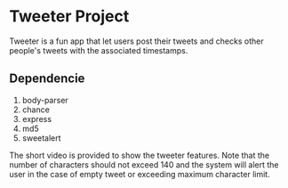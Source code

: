 # Tweeter Project

Tweeter is a fun app that let users post their tweets and checks other people's tweets with the associated timestamps. 

## Dependencie
1. body-parser
2. chance
3. express
4. md5
5. sweetalert

The short video is provided to show the tweeter features. Note that the number of characters should not exceed 140 and the system will alert the user in the case of empty tweet or exceeding maximum character limit.
